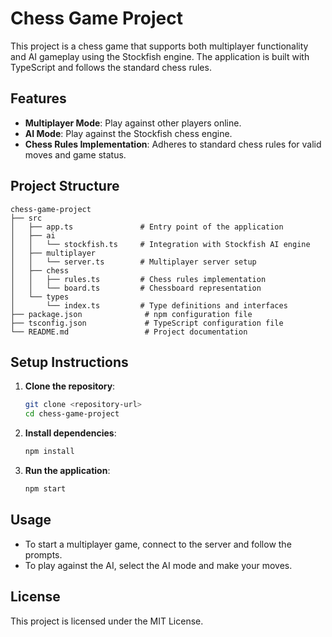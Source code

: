 # Chess Game Project

This project is a chess game that supports both multiplayer functionality and AI gameplay using the Stockfish engine. The application is built with TypeScript and follows the standard chess rules.

## Features

- **Multiplayer Mode**: Play against other players online.
- **AI Mode**: Play against the Stockfish chess engine.
- **Chess Rules Implementation**: Adheres to standard chess rules for valid moves and game status.

## Project Structure

```
chess-game-project
├── src
│   ├── app.ts               # Entry point of the application
│   ├── ai
│   │   └── stockfish.ts     # Integration with Stockfish AI engine
│   ├── multiplayer
│   │   └── server.ts        # Multiplayer server setup
│   ├── chess
│   │   ├── rules.ts         # Chess rules implementation
│   │   └── board.ts         # Chessboard representation
│   └── types
│       └── index.ts         # Type definitions and interfaces
├── package.json              # npm configuration file
├── tsconfig.json             # TypeScript configuration file
└── README.md                 # Project documentation
```

## Setup Instructions

1. **Clone the repository**:
   ```bash
   git clone <repository-url>
   cd chess-game-project
   ```

2. **Install dependencies**:
   ```bash
   npm install
   ```

3. **Run the application**:
   ```bash
   npm start
   ```

## Usage

- To start a multiplayer game, connect to the server and follow the prompts.
- To play against the AI, select the AI mode and make your moves.

## License

This project is licensed under the MIT License.
